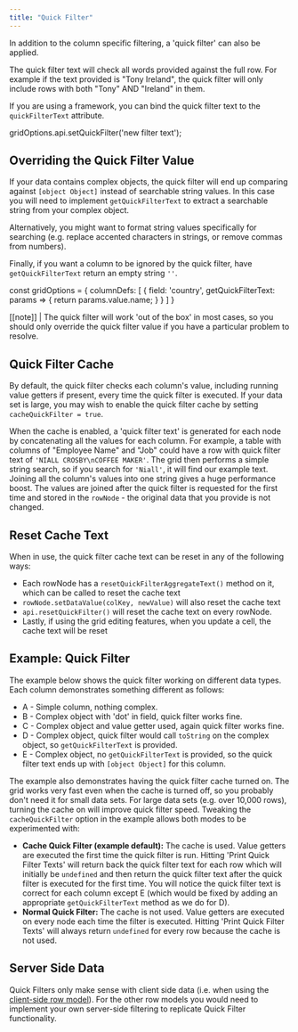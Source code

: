 ```yaml
---
title: "Quick Filter"
---
```


In addition to the column specific filtering, a 'quick filter' can also be applied.

The quick filter text will check all words provided against the full row. For example if the text provided is "Tony Ireland", the quick filter will only include rows with both "Tony" AND "Ireland" in them.

If you are using a framework, you can bind the quick filter text to the `quickFilterText` attribute.

<api-documentation source='grid-properties/properties.json' section='filter' names='["quickFilterText"]' config='{"overrideBottomMargin":"0rem"}'></api-documentation>
<api-documentation source='grid-api/api.json' section='filter' names='["setQuickFilter"]'></api-documentation>

<snippet>
gridOptions.api.setQuickFilter('new filter text');
</snippet>

## Overriding the Quick Filter Value

If your data contains complex objects, the quick filter will end up comparing against `[object Object]` instead of searchable string values. In this case you will need to implement `getQuickFilterText` to extract a searchable string from your complex object. 

Alternatively, you might want to format string values specifically for searching (e.g. replace accented characters in strings, or remove commas from numbers).

Finally, if you want a column to be ignored by the quick filter, have `getQuickFilterText` return an empty string `''`.

<api-documentation source='column-properties/properties.json' section='filtering' names='["getQuickFilterText"]'></api-documentation>

<snippet>
const gridOptions = {
    columnDefs: [
        {
            field: 'country',
            getQuickFilterText: params => {
                return params.value.name;
            }
        }
    ]
}
</snippet>


[[note]]
| The quick filter will work 'out of the box' in most cases, so you should only override the quick filter value if you have a particular problem to resolve.

## Quick Filter Cache

By default, the quick filter checks each column's value, including running value getters if present, every time the quick filter is executed. If your data set is large, you may wish to enable the quick filter cache by setting `cacheQuickFilter = true`.

<api-documentation source='grid-properties/properties.json' section='filter' names='["cacheQuickFilter"]'></api-documentation>

When the cache is enabled, a 'quick filter text' is generated for each node by concatenating all the values for each column. For example, a table with columns of "Employee Name" and "Job" could have a row with quick filter text of `'NIALL CROSBY\nCOFFEE MAKER'`. The grid then performs a simple string search, so if you search for `'Niall'`, it will find our example text. Joining all the column's values into one string gives a huge performance boost. The values are joined after the quick filter is requested for the first time and stored in the `rowNode` - the original data that you provide is not changed.

## Reset Cache Text

When in use, the quick filter cache text can be reset in any of the following ways:

- Each rowNode has a `resetQuickFilterAggregateText()` method on it, which can be called to reset the cache text
- `rowNode.setDataValue(colKey, newValue)` will also reset the cache text
- `api.resetQuickFilter()` will reset the cache text on every rowNode.
- Lastly, if using the grid editing features, when you update a cell, the cache text will be reset

## Example: Quick Filter

The example below shows the quick filter working on different data types. Each column demonstrates something different as follows:

- A - Simple column, nothing complex.
- B - Complex object with 'dot' in field, quick filter works fine.
- C - Complex object and value getter used, again quick filter works fine.
- D - Complex object, quick filter would call `toString` on the complex object, so `getQuickFilterText` is provided.
- E - Complex object, no `getQuickFilterText` is provided, so the quick filter text ends up with `[object Object]` for this column.

The example also demonstrates having the quick filter cache turned on. The grid works very fast even when the cache is turned off, so you probably don't need it for small data sets. For large data sets (e.g. over 10,000 rows), turning the cache on will improve quick filter speed. Tweaking the `cacheQuickFilter` option in the example allows both modes to be experimented with:

- **Cache Quick Filter (example default):** The cache is used. Value getters are executed the first time the quick filter is run. Hitting 'Print Quick Filter Texts' will return back the quick filter text for each row which will initially be `undefined` and then return the quick filter text after the quick filter is executed for the first time. You will notice the quick filter text is correct for each column except E (which would be fixed by adding an appropriate `getQuickFilterText` method as we do for D).
- **Normal Quick Filter:** The cache is not used. Value getters are executed on every node each time the filter is executed. Hitting 'Print Quick Filter Texts' will always return `undefined` for every row because the cache is not used.

<grid-example title='Quick Filter' name='quick-filter' type='generated' options='{ "exampleHeight": 580 }'></grid-example>

## Server Side Data

Quick Filters only make sense with client side data (i.e. when using the [client-side row model](/client-side-model/)). For the other row models you would need to implement your own server-side filtering to replicate Quick Filter functionality.


